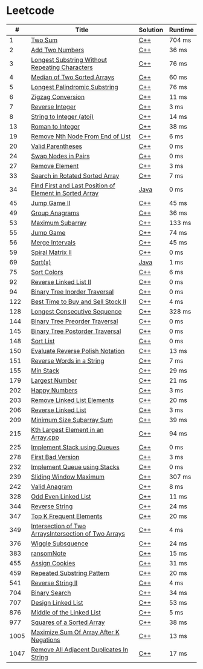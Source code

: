 # Leetcode

| # | Title | Solution | Runtime |
|---| ----- | -------- | ------- |
|1|[ Two Sum](https://leetcode.com/problems/two-sum/)|[C++](./leetcode/1.%20Two%20Sum.cpp)|704 ms|
|2|[ Add Two Numbers](https://leetcode.com/problems/add-two-numbers/)|[C++](./leetcode/2.%20Add%20Two%20Numbers.cpp)|36 ms|
|3|[ Longest Substring Without Repeating Characters](https://leetcode.com/problems/longest-substring-without-repeating-characters/)|[C++](./leetcode/3.%20Longest%20Substring%20Without%20Repeating%20Characters.cpp)|76 ms|
|4|[Median of Two Sorted Arrays](https://leetcode.com/problems/median-of-two-sorted-arrays/)|[C++](./leetcode/4.%20Median%20of%20Two%20Sorted%20Arrays.cpp)|60 ms|
|5|[ Longest Palindromic Substring](https://leetcode.com/problems/longest-palindromic-substring)|[C++](./leetcode/5.%20Longest%20Palindromic%20Substring.cpp)|76 ms|
|6|[  Zigzag Conversion](https://leetcode.com/problems/zigzag-conversion/)|[C++](./leetcode/6.%20Zigzag%20Conversion.cpp)|11 ms|
|7|[ Reverse Integer](https://leetcode.com/problems/reverse-integer/)|[C++](./leetcode/7.%20Reverse%20Integer.cpp)|3 ms|
|8|[ String to Integer (atoi)](https://leetcode.com/problems/string-to-integer-atoi/)|[C++](./leetcode/8.%20String%20to%20Integer%20(atoi).cpp)|14 ms|
|13|[ Roman to Integer](https://leetcode.com/problems/roman-to-integer/)|[C++](./leetcode/13.%20Roman%20to%20Integer.cpp)|38 ms|
|19|[ Remove Nth Node From End of List](https://leetcode.com/problems/remove-nth-node-from-end-of-list/)|[C++](./leetcode/19.%20Remove%20Nth%20Node%20From%20End%20of%20List.cpp)|6 ms|
|20|[Valid Parentheses](https://leetcode.com/problems/valid-parentheses/)|[C++](./leetcode/20.%20Valid%20Parentheses.cpp)|0 ms|
|24|[ Swap Nodes in Pairs](https://leetcode.com/problems/swap-nodes-in-pairs/)|[C++](./leetcode/24.%20Swap%20Nodes%20in%20Pairs.cpp)|0 ms|
|27|[ Remove Element](https://leetcode.com/problems/remove-element/)|[C++](./leetcode/27.%20Remove%20Element.cpp)|3 ms|
|33|[Search in Rotated Sorted Array](https://leetcode.com/problems/Search-in-Rotated-Sorted-Array/)|[C++](./leetcode/33.%20Search%20in%20Rotated%20Sorted%20Array.cpp)|7 ms|
|34|[Find First and Last Position of Element in Sorted Array](https://leetcode.com/problems/Find-First-and-Last-Position-of-Element-in-Sorted-Array/)|[Java](.leetcode/34.%20Find%20First%20and%20Last%20Position%20of%20Element%20in%20Sorted%20Array.java)|0 ms|
|45|[Jump Game II](https://leetcode.com/problems/Jump-Game-II/)|[C++](./leetcode/45.%20Jump%20Game%20II.cpp)|45 ms|
|49|[Group Anagrams](https://leetcode.com/problems/Group-Anagrams/)|[C++](./leetcode/49.%20Group%20Anagrams.cpp)|36 ms|
|53|[Maximum Subarray](https://leetcode.com/problems/maximum-subarray/)|[C++](./leetcode/53.%20Maximum%20Subarray.cpp)|133 ms|
|55|[Jump Game](https://leetcode.com/problems/Jump-Game/)|[C++](./leetcode/55.%20Jump%20Game.cpp)|74 ms|\
|56|[Merge Intervals](https://leetcode.com/problems/Merge-Intervals/)|[C++](./leetcode/56.%20Merge%20Intervals.cpp)|45 ms|
|59|[Spiral Matrix II](https://leetcode.com/problems/spiral-matrix-ii/)|[C++](./leetcode/59.%20Spiral%20Matrix%20II.cpp)|0 ms|
|69|[Sqrt(x)](https://leetcode.com/problems/Sqrt(x)/)|[Java](./leetcode/69.%20Sqrt(x).java)|1 ms|
|75|[Sort Colors ](https://leetcode.com/problems/Sort-Colors/)|[C++](./leetcode/75.%20Sort%20Colors.cpp)|6 ms|
|92|[Reverse Linked List II](https://leetcode.com/problems/Reverse-Linked-List-II/)|[C++](./leetcode/92.%20Reverse%20Linked%20List%20II.cpp) |0 ms|
|94|[Binary Tree Inorder Traversal](https://leetcode.com/problems/Binary-Tree-Inorder-Traversal/)|[C++](./leetcode/94.%20Binary%20Tree%20Inorder%20Traversal.cpp)|0 ms|
|122|[Best Time to Buy and Sell Stock II](https://leetcode.com/problems/Best-Time-to-Buy-and-Sell-Stock-II/)|[C++](./leetcode/55.%20Jump%20Game.cpp)|4 ms|
|128|[Longest Consecutive Sequence](https://leetcode.com/problems/Longest-Consecutive-Sequence/)|[C++](./leetcode/128.%20Longest%20Consecutive%20Sequence.cpp)|328 ms|
|144|[Binary Tree Preorder Traversal](https://leetcode.com/problems/Binary-Tree-Preorder-Traversal/)|[C++](./leetcode/144.%20Binary%20Tree%20Preorder%20Traversal.cpp)|0 ms|
|145|[Binary Tree Postorder Traversal](https://leetcode.com/problems/Binary-Tree-Postorder-Traversal/)|[C++](./leetcode/145.%20Binary%20Tree%20Postorder%20Traversal.cpp)|0 ms|
|148|[Sort List](https://leetcode.com/problems/sort-list/)|[C++](./leetcode/148.%20Sort%20List.cpp)|0 ms|
|150|[Evaluate Reverse Polish Notation](https://leetcode.com/problems/Evaluate-Reverse-Polish-Notation/)|[C++](./leetcode/150.%20Evaluate%20Reverse%20Polish%20Notation.cpp)|13 ms|
|151|[Reverse Words in a String](https://leetcode.com/problems/reverse-words-in-a-string)|[C++](./leetcode/151.%20Reverse%20Words%20in%20a%20String.cpp)|7 ms|
|155|[Min Stack](https://leetcode.com/problems/Min-Stack/)|[C++](./leetcode/155.%20Min%20Stack.cpp)|29 ms|
|179|[Largest Number](https://leetcode.com/problems/Largest-Number)|[C++](./leetcode/179.%20Largest%20Number.cpp)|21 ms|
|202|[Happy Numbers](https://leetcode.com/problems/happy-number/)|[C++](leetcode/202.%20Happy%20Number.cpp)|3 ms|
|203|[ Remove Linked List Elements](https://leetcode.com/problems/remove-linked-list-elements/)|[C++](./leetcode/203.%20Remove%20Linked%20List%20Elements_vir_head.cpp)|20 ms|
|206|[  Reverse Linked List](https://leetcode.com/problems/reverse-linked-list/)|[C++](./leetcode/206.%20Reverse%20Linked%20List.cpp)|3 ms|
|209|[ Minimum Size Subarray Sum](https://leetcode.com/problems/minimum-size-subarray-sum/)|[C++](./leetcode/209.%20Minimum%20Size%20Subarray%20Sum.cpp)|39 ms|
|215|[ Kth Largest Element in an Array.cpp](https://leetcode.com/problems/Kth-Largest-Element-in-an-array/)|[C++](.leetcode/215.%20Kth%20Largest%20Element%20in%20an%20Array.cpp)|94 ms|
|225|[Implement Stack using Queues](https://leetcode.com/problems/implement-stack-using-queues/)|[C++](./leetcode/225.%20Implement%20Stack%20using%20Queues.cpp)|0 ms|
|278|[First Bad Version](https://leetcode.com/problems/First-Bad-Version/)|[C++](./leetcode/278.%20First%20Bad%20Version.cpp)|3 ms|
|232|[Implement Queue using Stacks](https://leetcode.com/problems/implement-queue-using-stacks/)|[C++](./leetcode/232.%20Implement%20Queue%20using%20Stacks232.%20Implement%20Queue%20using%20Stacks.cpp)|0 ms|
|239|[Sliding Window Maximum](https://leetcode.com/problems/Sliding-Window-Maximum/)|[C++](./leetcode/239.%20Sliding%20Window%20Maximum.cpp)|307 ms|
|242|[ Valid Anagram](https://leetcode.com/problems/valid-anagram/)|[C++](./leetcode/242.%20Valid%20Anagram.cpp)|8 ms|
|328|[ Odd Even Linked List](https://leetcode.com/problems/odd-even-linked-list/)|[C++](./leetcode/328.%20Odd%20Even%20Linked%20List.cpp)|11 ms|
|344|[ Reverse String](https://leetcode.com/problems/reverse-string/)|[C++](.leetcode/344.%20Reverse%20String.cpp)|24 ms|
|347|[ Top K Frequent Elements](https://leetcode.com/problems/Top-K-Frequent-Elements/)|[C++](.leetcode/347.%20Top%20K%20Frequent%20Elements.cpp)|20 ms|
|349|[Intersection of Two ArraysIntersection of Two Arrays](https://leetcode.com/problems/intersection-of-two-arrays/)|[C++](./leetcode/349.%20Intersection%20of%20Two%20Arrays.cpp)|4 ms|
|376|[Wiggle Subsquence](https://leetcode.com/problems/Wiggle-Subsequence/)|[C++](.leetcode/376.%20Wiggle%20Subsequence.cpp.cpp)|24 ms|
|383|[ ransomNote](https://leetcode.com/problems/ransom-note/)|[C++](./leetcode/383.%20Ransom%20Note.cpp)|15 ms|
|455|[Assign Cookies](https://leetcode.com/problems/Assign-Cookies/)|[C++](./leetcode/455.%20Assign%20Cookies.cpp)|31 ms|
|459|[Repeated Substring Pattern](https://leetcode.com/problems/repeated-substring-pattern/)|[C++](./leetcode/459.%20Repeated%20Substring%20Pattern.cpp)|20 ms|
|541|[ Reverse String II](https://leetcode.com/problems/reverse-string-ii/)|[C++](./leetcode/541.%20Reverse%20String%20II.cpp)|4 ms|
|704|[ Binary Search](https://leetcode.com/problems/binary-search/)|[C++](./leetcode/704.%20Binary%20Search.cpp)|34 ms|
|707|[ Design Linked List](https://leetcode.com/problems/design-linked-list/)|[C++](./leetcode/1.%20Two%20Sum.cpp)|53 ms|
|876|[ Middle of the Linked List](https://leetcode.com/problems/Middle-of-the-Linked-List/)|[C++](./leetcode/876.%20Middle%20of%20the%20Linked%20List.cpp)|5 ms|
|977|[ Squares of a Sorted Array](https://leetcode.com/problems/squares-of-a-sorted-array/)|[C++](./leetcode/977.%20SortedSquare.cpp)|38 ms|
|1005|[Maximize Sum Of Array After K Negations](https://leetcode.com/problems/Maximize-Sum-Of-Array-After-K-Negations/)|[C++](./leetcode/1005.%20Maximize%20Sum%20Of%20Array%20After%20K%20Negations.cpp)|13 ms|
|1047|[Remove All Adjacent Duplicates In String](https://leetcode.com/problems/Remove-All-Adjacent-Duplicates-In-String/)|[C++](./leetcode/1047.%20Remove%20All%20Adjacent%20Duplicates%20In%20String.cpp)|17 ms|
